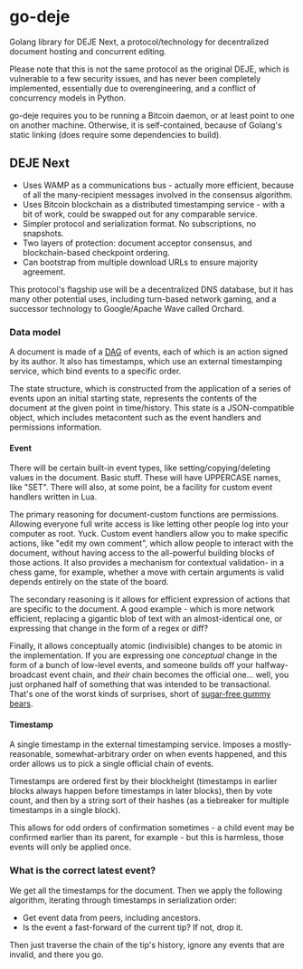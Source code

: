 go-deje
=====

Golang library for DEJE Next, a protocol/technology for decentralized document hosting and concurrent editing.

Please note that this is not the same protocol as the original DEJE, which is vulnerable to a few security issues, and has never been completely implemented, essentially due to overengineering, and a conflict of concurrency models in Python.

go-deje requires you to be running a Bitcoin daemon, or at least point to one on another machine. Otherwise, it is self-contained, because of Golang's static linking (does require some dependencies to build).

## DEJE Next

 * Uses WAMP as a communications bus - actually more efficient, because of all the many-recipient messages involved in the consensus algorithm.
 * Uses Bitcoin blockchain as a distributed timestamping service - with a bit of work, could be swapped out for any comparable service.
 * Simpler protocol and serialization format. No subscriptions, no snapshots.
 * Two layers of protection: document acceptor consensus, and blockchain-based checkpoint ordering.
 * Can bootstrap from multiple download URLs to ensure majority agreement.

This protocol's flagship use will be a decentralized DNS database, but it has many other potential uses, including turn-based network gaming, and a successor technology to Google/Apache Wave called Orchard.

### Data model

A document is made of a [DAG][dag] of events, each of which is an action signed by its author. It also has timestamps, which use an external timestamping service, which bind events to a specific order.

The state structure, which is constructed from the application of a series of events upon an initial starting state, represents the contents of the document at the given point in time/history. This state is a JSON-compatible object, which includes metacontent such as the event handlers and permissions information.

#### Event

There will be certain built-in event types, like setting/copying/deleting values in the document. Basic stuff. These will have UPPERCASE names, like "SET". There will also, at some point, be a facility for custom event handlers written in Lua.

The primary reasoning for document-custom functions are permissions. Allowing everyone full write access is like letting other people log into your computer as root. Yuck. Custom event handlers allow you to make specific actions, like "edit my own comment", which allow people to interact with the document, without having access to the all-powerful building blocks of those actions. It also provides a mechanism for contextual validation- in a chess game, for example, whether a move with certain arguments is valid depends entirely on the state of the board.

The secondary reasoning is it allows for efficient expression of actions that are specific to the document. A good example - which is more network efficient, replacing a gigantic blob of text with an almost-identical one, or expressing that change in the form of a regex or diff?

Finally, it allows conceptually atomic (indivisible) changes to be atomic in the implementation. If you are expressing one *conceptual* change in the form of a bunch of low-level events, and someone builds off your halfway-broadcast event chain, and *their* chain becomes the official one... well, you just orphaned half of something that was intended to be transactional. That's one of the worst kinds of surprises, short of [sugar-free gummy bears][bears].

#### Timestamp

A single timestamp in the external timestamping service. Imposes a mostly-reasonable, somewhat-arbitrary order on when events happened, and this order allows us to pick a single official chain of events.

Timestamps are ordered first by their blockheight (timestamps in earlier blocks always happen before timestamps in later blocks), then by vote count, and then by a string sort of their hashes (as a tiebreaker for multiple timestamps in a single block).

This allows for odd orders of confirmation sometimes - a child event may be confirmed earlier than its parent, for example - but this is harmless, those events will only be applied once.

### What is the correct latest event?

We get all the timestamps for the document. Then we apply the following algorithm, iterating through timestamps in serialization order:

 * Get event data from peers, including ancestors.
 * Is the event a fast-forward of the current tip? If not, drop it.

Then just traverse the chain of the tip's history, ignore any events that are invalid, and there you go.

[dag]: https://en.wikipedia.org/wiki/Directed_acyclic_graph
[bears]: http://www.amazon.com/Haribo-Gummy-Candy-Sugarless-5-Pound/dp/B000EVQWKC/
